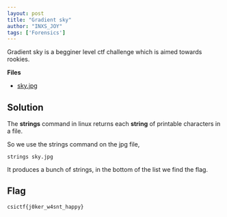 ```yaml
---
layout: post
title: "Gradient sky"
author: "INXS_JOY"
tags: ['Forensics']
---
```


Gradient sky is a begginer level ctf challenge which is aimed towards rookies.

**Files**
- [sky.jpg](
https://ctf.csivit.com/files/26679530ae48abdd115d63afbb110aa7/sky.jpg?token=eyJ1c2VyX2lkIjo3NjMsInRlYW1faWQiOjI1MSwiZmlsZV9pZCI6NDQwOH0.XxR6FA.SEk0TLjKmCoENWQIE-Ac-YlntDo)

## Solution
The **strings** command in linux returns each **string** of printable characters in a file. 

So we use the strings command on the jpg file,
```
strings sky.jpg
```

It produces a bunch of strings, in the bottom of the list we find the flag.
## Flag
```
csictf{j0ker_w4snt_happy}
```
